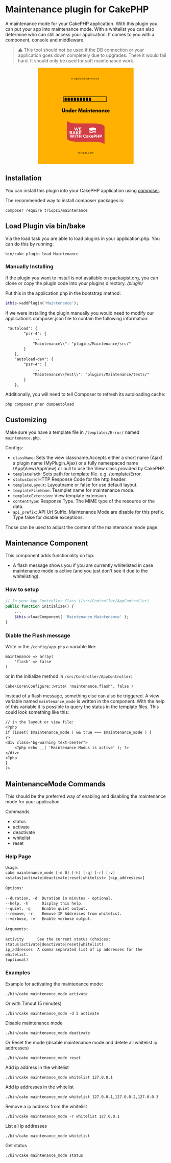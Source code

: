 # Maintenance plugin for CakePHP

A maintenance mode for your CakePHP application. With this plugin you can put your app into maintenance mode. With a whitelist you can also determine who can still access your application. It comes to you with a component, console and middleware.

> :warning: This tool should not be used if the DB connection or your application goes down completely due to upgrades.
There it would fail hard. It should only be used for soft maintenance work.

<p align="center">
    <img height="300" src="under_maintenance.png">
</p>

## Installation

You can install this plugin into your CakePHP application using [composer](https://getcomposer.org).

The recommended way to install composer packages is:

```
composer require triopsi/maintenance
```

## Load Plugin via bin/bake
Via the load task you are able to load plugins in your application.php. You can do this by running:
```
bin/cake plugin load Maintenance
```

### Manually Installing
If the plugin you want to install is not available on packagist.org, you can clone or copy the plugin code into your plugins directory. */plugin/*

Put this in the application.php in the bootstrap method:
```php
$this->addPlugin('Maintenance');
```
If we were installing the plugin manually you would need to modify our application’s composer.json file to contain the following information:
```
 "autoload": {
        "psr-4": {
            ...            
            "Maintenance\\": "plugins/Maintenance/src/"
        }
    },
    "autoload-dev": {
        "psr-4": {
            ...
            "Maintenance\\Test\\": "plugins/Maintenance/tests/"
        }
    },
```
Additionally, you will need to tell Composer to refresh its autoloading cache:
```
php composer.phar dumpautoload
```

## Customizing
Make sure you have a template file in `/templates/Error/` named `maintenance.php`.

Configs:
- `className`: Sets the view classname.Accepts either a short name (Ajax) a plugin name (MyPlugin.Ajax) or a fully namespaced name (App\View\AppView) or null to use the View class provided by CakePHP.
- `templatePath`: Sets path for template file. e.g. /template/Error.
- `statusCode`: HTTP Response Code for the http header.
- `templateLayout`: Layoutname or false for use default layout.
- `templateFileName`: Teamplet name for maintenance mode.
- `templateExtension`: View template extension.
- `contentType`: Response Type. The MIME type of the resource or the data.
- `api_prefix`: API Url Suffix. Maintenance Mode are disable for this prefix. Type false for disable exceptions.

Those can be used to adjust the content of the maintenance mode page.
## Maintenance Component
This component adds functionality on top:
- A flash message shows you if you are currently whitelisted in case maintenance mode is active (and you just don't see it due to the whitelisting).
### How to setup
```php
// In your App Controller Class (/src/Controller/AppController)
public function initialize() {
    ...
    $this->loadComponent( 'Maintenance.Maintenance' );
}
```
### Diable the Flash message
Write in the `/config/app.php` a variable like:
```
maintenance => array(
	'flash' => false
)
```
or in the initialize method in `/src/Controller/AppController`:
```
Cake\Core\Configure::write( 'maintenance.flash', false )
```
Instead of a flash message, something else can also be triggered. 
A view variable named `maintenance_mode` is written in the component. With the help of this variable it is possible to query the status in the template files. This could look something like this:

```
// in the layout or view file:
<?php
if (isset( $maintenance_mode ) && true === $maintenance_mode ) {
?>
<div class="bg-warning text-center">
	<?php echo __( 'Maintenance Modus is active' ); ?>
</div>
<?php
}
?>
```
## MaintenanceMode Commands
This should be the preferred way of enabling and disabling the maintenance mode for your application.

Commands
- status
- activate
- deactivate
- whitelist
- reset

### Help Page
```
Usage:
cake maintenance_mode [-d 0] [-h] [-q] [-r] [-v] <status|activate|deactivate|reset|whitelist> [<ip_addresses>]

Options:

--duration, -d  Duration in minutes - optional.
--help, -h      Display this help.
--quiet, -q     Enable quiet output.
--remove, -r    Remove IP Addresses from whitelist.
--verbose, -v   Enable verbose output.

Arguments:

activity      See the current status (choices: status|activate|deactivate|reset|whitelist)
ip_addresses  A comma separated list of ip addresses for the whitelist.
(optional)
```

### Examples

Example for activating the maintenance mode:
```
./bin/cake maintenance_mode activate
```
Or with Timout (5 minutes)
```
./bin/cake maintenance_mode -d 5 activate
```
Disable maintenance mode
```
./bin/cake maintenance_mode deativate
```
Or Reset the mode (disable maintenance mode and delete all whitelist ip addresses)
```
./bin/cake maintenance_mode reset
```
Add ip address in the whitelist
```
./bin/cake maintenance_mode whitelist 127.0.0.1
```
Add ip addresses in the whitelist
```
./bin/cake maintenance_mode whitelist 127.0.0.1,127.0.0.2,127.0.0.3
```
Remove a ip address from the whitelist
```
./bin/cake maintenance_mode -r whitelist 127.0.0.1
```
List all ip addresses
```
./bin/cake maintenance_mode whitelist
```
Get status
```
./bin/cake maintenance_mode status
```